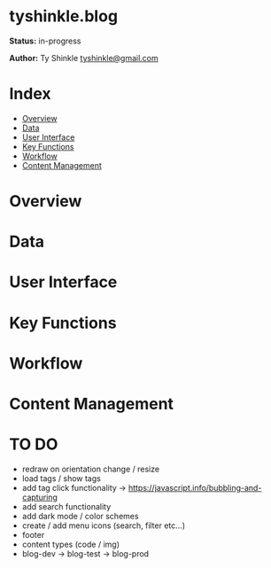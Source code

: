# tyshinkle.blog

**Status:** in-progress  
  
**Author:** Ty Shinkle <tyshinkle@gmail.com>

# Index
- [Overview](#Overview)
- [Data](#Data)
- [User Interface](#User-Interface)
- [Key Functions](#Key-Functions)
- [Workflow](#Workflow)
- [Content Management](#Content-Management)

# Overview

# Data

# User Interface

# Key Functions

# Workflow

# Content Management

# TO DO

- redraw on orientation change / resize  
- load tags / show tags
- add tag click functionality  -> https://javascript.info/bubbling-and-capturing  
- add search functionality   
- add dark mode / color schemes
- create / add menu icons (search, filter etc...)  
- footer  
- content types (code / img) 
- blog-dev -> blog-test -> blog-prod  
